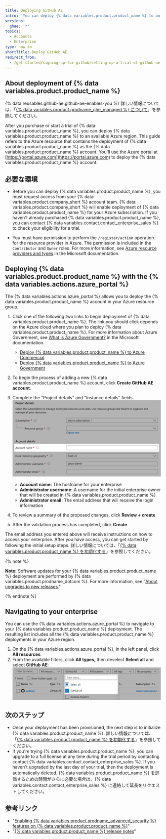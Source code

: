```yaml
---
title: Deploying GitHub AE
intro: 'You can deploy {% data variables.product.product_name %} to an available Azure region.'
versions:
  ghae: '*'
topics:
  - Accounts
  - Enterprise
type: how_to
shortTitle: Deploy GitHub AE
redirect_from:
  - /get-started/signing-up-for-github/setting-up-a-trial-of-github-ae
---
```


## About deployment of {% data variables.product.product_name %}

{% data reusables.github-ae.github-ae-enables-you %} 詳しい情報については、「[{% data variables.product.prodname_ghe_managed %} について](/admin/overview/about-github-ae)」を参照してください。

After you purchase or start a trial of {% data variables.product.product_name %}, you can deploy {% data variables.product.product_name %} to an available Azure region. This guide refers to the Azure resource that contains the deployment of {% data variables.product.product_name %} as the {% data variables.product.product_name %} account. You'll use the Azure portal at [https://portal.azure.com](https://portal.azure.com) to deploy the {% data variables.product.product_name %} account.

## 必要な環境

- Before you can deploy {% data variables.product.product_name %}, you must request access from your {% data variables.product.company_short %} account team. {% data variables.product.company_short %} will enable deployment of {% data variables.product.product_name %} for your Azure subscription. If you haven't already purchased {% data variables.product.product_name %}, you can contact {% data variables.contact.contact_enterprise_sales %} to check your eligibility for a trial.

- You must have permission to perform the `/register/action` operation for the resource provider in Azure. The permission is included in the `Contributor` and `Owner` roles. For more information, see [Azure resource providers and types](https://docs.microsoft.com/en-us/azure/azure-resource-manager/management/resource-providers-and-types#register-resource-provider) in the Microsoft documentation.

## Deploying {% data variables.product.product_name %} with the {% data variables.actions.azure_portal %}

The {% data variables.actions.azure_portal %} allows you to deploy the {% data variables.product.product_name %} account in your Azure resource group.

1. Click one of the following two links to begin deployment of {% data variables.product.product_name %}. The link you should click depends on the Azure cloud where you plan to deploy {% data variables.product.product_name %}. For more information about Azure Government, see [What is Azure Government?](https://docs.microsoft.com/en-us/azure/azure-government/documentation-government-welcome) in the Microsoft documentation.

   - [Deploy {% data variables.product.product_name %} to Azure Commercial](https://aka.ms/create-github-ae-instance)
   - [Deploy {% data variables.product.product_name %} to Azure Government](https://aka.ms/create-github-ae-instance-gov)
1. To begin the process of adding a new {% data variables.product.product_name %} account, click **Create GitHub AE account**.
1. Complete the "Project details" and "Instance details" fields. ![{% data variables.actions.azure_portal %} search result](/assets/images/azure/github-ae-azure-portal-form.png)
    - **Account name:** The hostname for your enterprise
    - **Administrator username:** A username for the initial enterprise owner that will be created in {% data variables.product.product_name %}
    - **Administrator email:** The email address that will receive the login information
1. To review a summary of the proposed changes, click **Review + create**.
1. After the validation process has completed, click **Create**.

The email address you entered above will receive instructions on how to access your enterprise. After you have access, you can get started by following the initial setup steps. 詳しい情報については、「[{% data variables.product.product_name %} を初期化する](/admin/configuration/initializing-github-ae)」を参照してください。

{% note %}

**Note:** Software updates for your {% data variables.product.product_name %} deployment are performed by {% data variables.product.prodname_dotcom %}. For more information, see "[About upgrades to new releases](/admin/overview/about-upgrades-to-new-releases)."

{% endnote %}

## Navigating to your enterprise

You can use the {% data variables.actions.azure_portal %} to navigate to your {% data variables.product.product_name %} deployment. The resulting list includes all the {% data variables.product.product_name %} deployments in your Azure region.

1. On the {% data variables.actions.azure_portal %}, in the left panel, click **All resources**.
1. From the available filters, click **All types**, then deselect **Select all** and select **GitHub AE**: ![{% data variables.actions.azure_portal %} search result](/assets/images/azure/github-ae-azure-portal-type-filter.png)

## 次のステップ

- Once your deployment has been provisioned, the next step is to initialize {% data variables.product.product_name %}. 詳しい情報については、「[{% data variables.product.product_name %} を初期化する](/github-ae@latest/admin/configuration/configuring-your-enterprise/initializing-github-ae)」を参照してください。
- If you're trying {% data variables.product.product_name %}, you can upgrade to a full license at any time during the trial period by contacting contact {% data variables.contact.contact_enterprise_sales %}. If you haven't upgraded by the last day of your trial, then the deployment is automatically deleted. {% data variables.product.product_name %} を評価するための時間がさらに必要な場合は、{% data variables.contact.contact_enterprise_sales %} に連絡して延長をリクエストしてください。

## 参考リンク

- "[Enabling {% data variables.product.prodname_advanced_security %} features on {% data variables.product.product_name %}](/github/getting-started-with-github/about-github-advanced-security#enabling-advanced-security-features-on-github-ae)"
- "[{% data variables.product.product_name %} release notes](/github-ae@latest/admin/overview/github-ae-release-notes)" 
